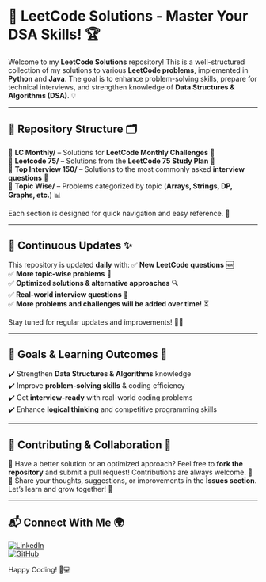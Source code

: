 # 🚀 LeetCode Solutions - Master Your DSA Skills! 🏆

Welcome to my **LeetCode Solutions** repository! This is a well-structured collection of my solutions to various **LeetCode problems**, implemented in **Python** and **Java**. The goal is to enhance problem-solving skills, prepare for technical interviews, and strengthen knowledge of **Data Structures & Algorithms (DSA)**. 💡

---

## 📂 Repository Structure 🗂️

🔹 **LC Monthly/** – Solutions for **LeetCode Monthly Challenges** 📆  
🔹 **Leetcode 75/** – Solutions from the **LeetCode 75 Study Plan** 📖  
🔹 **Top Interview 150/** – Solutions to the most commonly asked **interview questions** 🎯  
🔹 **Topic Wise/** – Problems categorized by topic (**Arrays, Strings, DP, Graphs, etc.**) 📊  

Each section is designed for quick navigation and easy reference. 🚀

---

## 🔄 Continuous Updates ✨
This repository is updated **daily** with:
✅ **New LeetCode questions** 🆕  
✅ **More topic-wise problems** 📌  
✅ **Optimized solutions & alternative approaches** 🔍  
✅ **Real-world interview questions** 💼  
✅ **More problems and challenges will be added over time!** ⏳

Stay tuned for regular updates and improvements! 🚀🔥

---

## 🎯 Goals & Learning Outcomes 🎯
✔️ Strengthen **Data Structures & Algorithms** knowledge  
✔️ Improve **problem-solving skills** & coding efficiency  
✔️ Get **interview-ready** with real-world coding problems  
✔️ Enhance **logical thinking** and competitive programming skills  

---

## 🤝 Contributing & Collaboration 🤝
🚀 Have a better solution or an optimized approach? Feel free to **fork the repository** and submit a pull request! Contributions are always welcome. 💙  
📢 Share your thoughts, suggestions, or improvements in the **Issues section**. Let’s learn and grow together! 🌱

---

## 📬 Connect With Me 🌍
[![LinkedIn](https://img.shields.io/badge/LinkedIn-Connect-blue?style=flat&logo=linkedin)](www.linkedin.com/in/tarunganesh2004)  
[![GitHub](https://img.shields.io/badge/GitHub-Follow-black?style=flat&logo=github)](https://github.com/tarunganesh2004)  

Happy Coding! 🚀💻
